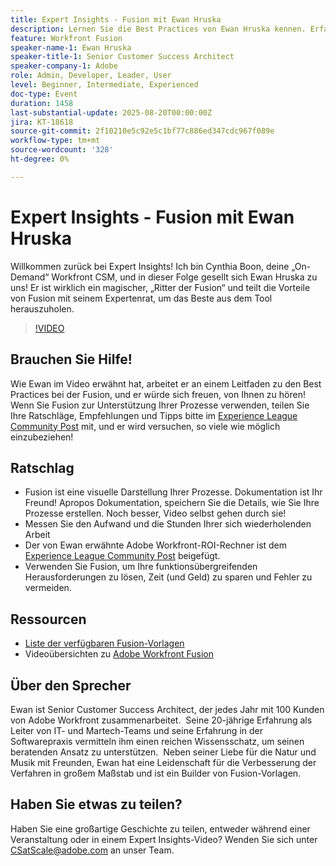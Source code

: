 ```yaml
---
title: Expert Insights - Fusion mit Ewan Hruska
description: Lernen Sie die Best Practices von Ewan Hruska kennen. Erfahren Sie, wie Sie Workflows mit Adobe Workfront Fusion dokumentieren, optimieren und skalieren können, um Effizienz zu erzielen.
feature: Workfront Fusion
speaker-name-1: Ewan Hruska
speaker-title-1: Senior Customer Success Architect
speaker-company-1: Adobe
role: Admin, Developer, Leader, User
level: Beginner, Intermediate, Experienced
doc-type: Event
duration: 1458
last-substantial-update: 2025-08-20T00:00:00Z
jira: KT-18618
source-git-commit: 2f10210e5c92e5c1bf77c886ed347cdc967f089e
workflow-type: tm+mt
source-wordcount: '328'
ht-degree: 0%

---
```



# Expert Insights - Fusion mit Ewan Hruska

Willkommen zurück bei Expert Insights!  Ich bin Cynthia Boon, deine „On-Demand“ Workfront CSM, und in dieser Folge gesellt sich Ewan Hruska zu uns! Er ist wirklich ein magischer, „Ritter der Fusion“ und teilt die Vorteile von Fusion mit seinem Expertenrat, um das Beste aus dem Tool herauszuholen.

>[!VIDEO](https://video.tv.adobe.com/v/3469896/?learn=on&enablevpops)

## Brauchen Sie Hilfe!

Wie Ewan im Video erwähnt hat, arbeitet er an einem Leitfaden zu den Best Practices bei der Fusion, und er würde sich freuen, von Ihnen zu hören!  Wenn Sie Fusion zur Unterstützung Ihrer Prozesse verwenden, teilen Sie Ihre Ratschläge, Empfehlungen und Tipps bitte im [Experience League Community Post](https://experienceleaguecommunities.adobe.com/t5/workfront-discussions/video-february-2024-workfront-expert-insights-fusion-with-ewan/td-p/657114) mit, und er wird versuchen, so viele wie möglich einzubeziehen!

## Ratschlag

* Fusion ist eine visuelle Darstellung Ihrer Prozesse. Dokumentation ist Ihr Freund! Apropos Dokumentation, speichern Sie die Details, wie Sie Ihre Prozesse erstellen.  Noch besser, Video selbst gehen durch sie!
* Messen Sie den Aufwand und die Stunden Ihrer sich wiederholenden Arbeit
* Der von Ewan erwähnte Adobe Workfront-ROI-Rechner ist dem [Experience League Community Post](https://experienceleaguecommunities.adobe.com/t5/workfront-discussions/video-february-2024-workfront-expert-insights-fusion-with-ewan/td-p/657114) beigefügt.
* Verwenden Sie Fusion, um Ihre funktionsübergreifenden Herausforderungen zu lösen, Zeit (und Geld) zu sparen und Fehler zu vermeiden.

## Ressourcen

* [Liste der verfügbaren Fusion-Vorlagen](https://experienceleague.adobe.com/docs/workfront/using/adobe-workfront-fusion/scenarios-in-fusion/fusion-scenario-templates/currently-available-fusion-templates.html?lang=en)
* Videoübersichten zu [Adobe Workfront Fusion](https://experienceleague.adobe.com/docs/workfront/using/adobe-workfront-fusion/get-started-with-workfront-fusion/fusion-basics-videos.html?lang=en)

## Über den Sprecher

Ewan ist Senior Customer Success Architect, der jedes Jahr mit 100 Kunden von Adobe Workfront zusammenarbeitet.  Seine 20-jährige Erfahrung als Leiter von IT- und Martech-Teams und seine Erfahrung in der Softwarepraxis vermitteln ihm einen reichen Wissensschatz, um seinen beratenden Ansatz zu unterstützen.  Neben seiner Liebe für die Natur und Musik mit Freunden, Ewan hat eine Leidenschaft für die Verbesserung der Verfahren in großem Maßstab und ist ein Builder von Fusion-Vorlagen.

## Haben Sie etwas zu teilen?

Haben Sie eine großartige Geschichte zu teilen, entweder während einer Veranstaltung oder in einem Expert Insights-Video? Wenden Sie sich unter [CSatScale@adobe.com](mailto:CSatScale@adobe.com) an unser Team.
